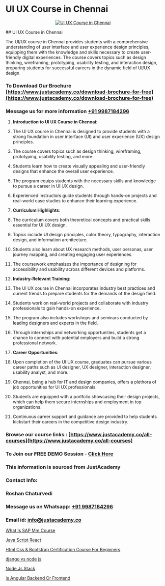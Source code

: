 # UI UX Course in Chennai

<p align="center">
  <a href="https://justacademy.co/all-courses">
    <img src="https://ibb.co/CngWr2j" alt="UI UX Course in Chennai">
  </a>
</p>
## UI UX Course in Chennai

The UI/UX course in Chennai provides students with a comprehensive understanding of user interface and user experience design principles, equipping them with the knowledge and skills necessary to create user-friendly digital experiences. The course covers topics such as design thinking, wireframing, prototyping, usability testing, and interaction design, preparing students for successful careers in the dynamic field of UI/UX design.
### To Download Our Brochure [https://www.justacademy.co/download-brochure-for-free](https://www.justacademy.co/download-brochure-for-free)
### Message us for more information [+91 9987184296](https://api.whatsapp.com/send?phone=919987184296)
1) **Introduction to UI UX Course in Chennai**:
1) The UI UX course in Chennai is designed to provide students with a strong foundation in user interface (UI) and user experience (UX) design principles.
2) The course covers topics such as design thinking, wireframing, prototyping, usability testing, and more.
3) Students learn how to create visually appealing and user-friendly designs that enhance the overall user experience.
4) The program equips students with the necessary skills and knowledge to pursue a career in UI UX design.
5) Experienced instructors guide students through hands-on projects and real-world case studies to enhance their learning experience.

6) **Curriculum Highlights**:
7) The curriculum covers both theoretical concepts and practical skills essential for UI UX design.
8) Topics include UI design principles, color theory, typography, interaction design, and information architecture.
9) Students also learn about UX research methods, user personas, user journey mapping, and creating engaging user experiences.
10) The coursework emphasizes the importance of designing for accessibility and usability across different devices and platforms.

11) **Industry-Relevant Training**:
12) The UI UX course in Chennai incorporates industry best practices and current trends to prepare students for the demands of the design field.
13) Students work on real-world projects and collaborate with industry professionals to gain hands-on experience.
14) The program also includes workshops and seminars conducted by leading designers and experts in the field.
15) Through internships and networking opportunities, students get a chance to connect with potential employers and build a strong professional network.

16) **Career Opportunities**:
17) Upon completion of the UI UX course, graduates can pursue various career paths such as UI designer, UX designer, interaction designer, usability analyst, and more.
18) Chennai, being a hub for IT and design companies, offers a plethora of job opportunities for UI UX professionals.
19) Students are equipped with a portfolio showcasing their design projects, which can help them secure internships and employment in top organizations.
20) Continuous career support and guidance are provided to help students kickstart their careers in the competitive design industry.

### Browse our course links : [https://www.justacademy.co/all-courses](https://www.justacademy.co/all-courses) 
### To Join our FREE DEMO Session - [Click Here](https://www.justacademy.co/register-for-course-demo)


### This information is sourced from JustAcademy
### Contact Info:
### Roshan Chaturvedi
### Message us on Whatsapp: [+91 9987184296](https://api.whatsapp.com/send?phone=919987184296)
### Email id: [info@justacademy.co](mailto:info@justacademy.co)
                
[What Is SAP Mm Course](https://www.linkedin.com/pulse/wwhat-sap-mm-course-software-training-sunnyvale-rnhhf/)

[Java Script React](https://www.linkedin.com/pulse/java-script-react-justacademy-kolkata-48mje?trackingId=UA4FIwb4IwyZhzgdR6nPmw%3D%3D&lipi=urn%3Ali%3Apage%3Ad_flagship3_company_admin%3B57ggr4WVTUuBeEA%2FxPy55A%3D%3D)

[Html Css & Bootstrap Certification Course For Beginners](https://medium.com/@justacademytraining/html-css-bootstrap-certification-course-for-beginners-9c6b7a5128e2)

[django vs node js](https://medium.com/@namusn/django-vs-node-js-efdcd7b6d2f1)

[Node Js Stack](https://justacademyin.github.io/justacademy/node-js-stack)

[Is Angular Backend Or Frontend](https://justacademyin.github.io/justacademy/is-angular-backend-or-frontend)

